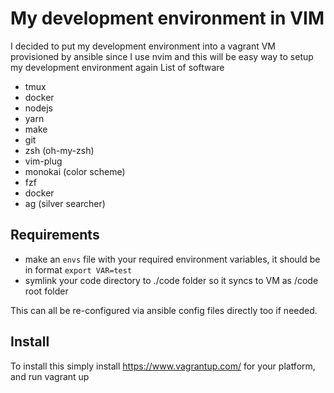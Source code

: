 # My development environment in VIM
I decided to put my development environment into a vagrant VM provisioned by ansible since I use nvim and this will be easy
way to setup my development environment again
List of software
* tmux
* docker
* nodejs
* yarn
* make
* git
* zsh (oh-my-zsh)
* vim-plug
* monokai (color scheme)
* fzf
* docker
* ag (silver searcher)

## Requirements

* make an `envs` file with your required environment variables, it should be in format `export VAR=test`
* symlink your code directory to ./code folder so it syncs to VM as /code root folder

This can all be re-configured via ansible config files directly too if needed.

## Install

To install this simply install https://www.vagrantup.com/ for your platform, and run vagrant up
